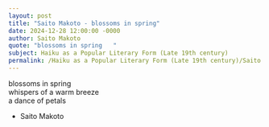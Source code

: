 ```yaml
---
layout: post
title: "Saito Makoto - blossoms in spring"
date: 2024-12-28 12:00:00 -0000
author: Saito Makoto
quote: "blossoms in spring   "
subject: Haiku as a Popular Literary Form (Late 19th century)
permalink: /Haiku as a Popular Literary Form (Late 19th century)/Saito Makoto/Saito Makoto - blossoms in spring
---
```


blossoms in spring   
whispers of a warm breeze   
a dance of petals

- Saito Makoto

